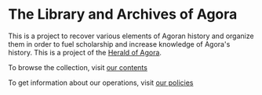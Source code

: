 # The Library and Archives of Agora

This is a project to recover various elements of Agoran history and organize them in order to fuel scholarship and increase knowledge of Agora's history. This is a project of the [Herald of Agora](http://agoranomic.org/Herald/).

To browse the collection, visit [our contents](/Library/files/)

To get information about our operations, visit [our policies](/Library/policies/)
